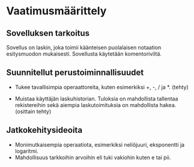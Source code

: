 # Vaatimusmäärittely

## Sovelluksen tarkoitus

Sovellus on laskin, joka toimii käänteisen puolalaisen notaation esitysmuodon mukaisesti. Sovellusta käytetään komentoriviltä.

## Suunnitellut perustoiminnallisuudet
- Tukee tavallisimpia operaattoreita, kuten esimerkiksi +, -, / ja *. (tehty)

- Muistaa käyttäjän laskuhistorian. Tuloksia on mahdollista tallentaa rekistereihin sekä aiempia laskutoimituksia on mahdollista hakea. (osittain tehty)


## Jatkokehitysideoita
- Monimutkaisempia operaatiota, esimerkiksi neliöjuuri, eksponentti ja logaritmi.
- Mahdollisuus tarkkoihin arvoihin eli tuki vakiohin kuten e tai pii.
